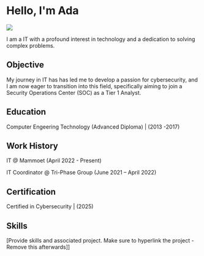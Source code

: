 # Hello, I'm Ada
<a href="https://www.linkedin.com/in/ada-amadasun/"><img src="https://img.shields.io/badge/-LinkedIn-0072b1?&style=for-the-badge&logo=linkedin&logoColor=white" /></a>

I am a IT  with a profound interest in technology and a dedication to solving complex problems.

## Objective
My journey in IT has has led me to develop a passion for cybersecurity, and I am now eager to transition into this field, specifically aiming to join a Security Operations Center (SOC) as a Tier 1 Analyst.

## Education
Computer Engeering Technology (Advanced Diploma) | (2013 -2017)

## Work History
IT @ Mammoet (April 2022 - Present)

IT Coordinator @ Tri-Phase Group (June 2021 – April  2022) 
 

## Certification
Certified in Cybersecurity | (2025) 

## Skills
[Provide skills and associated project. Make sure to hyperlink the project - Remove this afterwards]]
